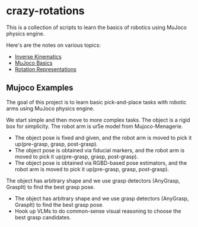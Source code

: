 # crazy-rotations
This is a collection of scripts to learn the basics of robotics using MuJoco physics engine.

Here's are the notes on various topics:

- [Inverse Kinematics](./inverse_kinematics.md)
- [MuJoco Basics](./mujoco_basics.md)
- [Rotation Representations](./rotation_representations.md)



## Mujoco Examples
The goal of this project is to learn basic pick-and-place tasks with robotic arms using MuJoco physics engine.

We start simple and then move to more complex tasks.
The object is a rigid box for simplicity. The robot arm is ur5e model from Mujoco-Menagerie.
- The object pose is fixed and given, and the robot arm is moved to pick it up(pre-grasp, grasp, post-grasp).
- The object pose is obtained via fiducial markers, and the robot arm is moved to pick it up(pre-grasp, grasp, post-grasp).
- The object pose is obtained via RGBD-based pose estimators, and the robot arm is moved to pick it up(pre-grasp, grasp, post-grasp).

The object has arbitrary shape and we use grasp detectors (AnyGrasp, GraspIt) to find the best grasp pose.
- The object has arbitrary shape and we use grasp detectors (AnyGrasp, GraspIt) to find the best grasp pose.
- Hook up VLMs to do common-sense visual reasoning to choose the best grasp candidates.
